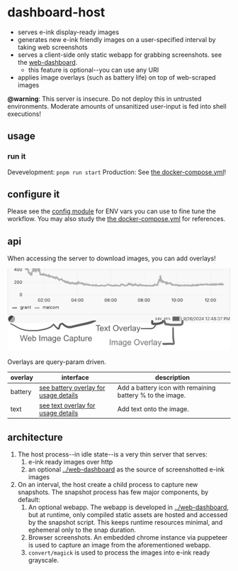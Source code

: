 # dashboard-host

- serves e-ink display-ready images
- generates new e-ink friendly images on a user-specified interval by taking web screenshots
- serves a client-side only static webapp for grabbing screenshots. see the [web-dashboard](../web-dashboard/).
  - this feature is optional--you can use any URI
- applies image overlays (such as battery life) on top of web-scraped images

**@warning**: This server is insecure. Do not deploy this in untrusted environments. Moderate amounts of unsanitized user-input is fed into shell executions!

## usage

### run it

Devevelopment: `pnpm run start`
Production: See [the docker-compose.yml](../../docker-compose.yaml)!

## configure it

Please see the [config module](./src/lib/config.ts) for ENV vars you can use to fine tune the workflow. You
may also study the [the docker-compose.yml](../../docker-compose.yaml) for references.

## api

When accessing the server to download images, you can add overlays!

![overlay features](./features.png)

Overlays are query-param driven.

| overlay | interface                                                             | description                                               |
| ------- | --------------------------------------------------------------------- | --------------------------------------------------------- |
| battery | [see battery overlay for usage details](.src/lib/overlays/battery.ts) | Add a battery icon with remaining battery % to the image. |
| text    | [see text overlay for usage details](./src/lib/overlays/text.ts)      | Add text onto the image.                                  |

## architecture

1. The host process--in idle state--is a very thin server that serves:
   1. e-ink ready images over http
   2. an optional [../web-dashboard](../web-dashboard/) as the source of screenshotted e-ink images
2. On an interval, the host create a child process to capture new snapshots. The
   snapshot process has few major components, by default:
   1. An optional webapp. The webapp is developed in [../web-dashboard](../web-dashboard/), but at
      runtime, only compiled static assets are hosted and accessed by the snapshot script. This keeps runtime resources
      minimal, and ephemeral only to the snap duration.
   2. Browser screenshots. An embedded chrome instance via puppeteer is used to
      capture an image from the aforementioned webapp.
   3. `convert/magick` is used to process the images into e-ink ready grayscale.
